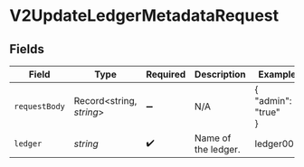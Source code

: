 # V2UpdateLedgerMetadataRequest


## Fields

| Field                    | Type                     | Required                 | Description              | Example                  |
| ------------------------ | ------------------------ | ------------------------ | ------------------------ | ------------------------ |
| `requestBody`            | Record<string, *string*> | :heavy_minus_sign:       | N/A                      | {<br/>"admin": "true"<br/>} |
| `ledger`                 | *string*                 | :heavy_check_mark:       | Name of the ledger.      | ledger001                |